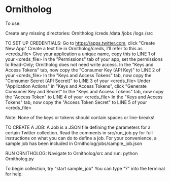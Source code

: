 # Ornitholog

To use:

Create any missing directories:
Ornitholog
  /creds
  /data
  /jobs
  /logs
  /src

TO SET UP CREDENTIALS:
Go to https://apps.twitter.com, click "Create New App"
Create a text file in Ornitholog/creds, I'll refer to this as <creds_file>
Give your application a unique name, copy this to LINE 1 of your <creds_file>
In the "Permissions" tab of your app, set the permissions to Read-Only; Ornitholog does not need write access.
In the "Keys and Access Tokens" tab, now copy the "Consumer Key (API Key)" to LINE 2 of your <creds_file>
In the "Keys and Access Tokens" tab, now copy the "Consumer Secret (API Secret)" to LINE 3 of your <creds_file>
Under "Application Actions" in "Keys and Access Tokens", click "Generate Consumer Key and Secret"
In the "Keys and Access Tokens" tab, now copy the "Access Token" to LINE 4 of your <creds_file>
In the "Keys and Access Tokens" tab, now copy the "Access Token Secret" to LINE 5 of your <creds_file>

Note:
None of the keys or tokens should contain spaces or line-breaks!


TO CREATE A JOB:
A Job is a JSON file defining the parameters for a certain Twitter collection. Read the comments in src/run_job.py for full instructions on what you can do to define a job. For your convenience, a sample job has been included in Ornitholog/jobs/sample_job.json

RUN ORNITHOLOG:
Navigate to Ornitholog/src and run:
python Ornitholog.py

To begin collection, try "start sample_job"
You can type "?" into the terminal for help.
